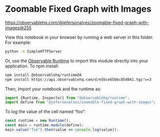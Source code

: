 # Zoomable Fixed Graph with Images

https://observablehq.com/@jefersonalves/zoomable-fixed-graph-with-images@255

View this notebook in your browser by running a web server in this folder. For
example:

~~~sh
python -m SimpleHTTPServer
~~~

Or, use the [Observable Runtime](https://github.com/observablehq/runtime) to
import this module directly into your application. To npm install:

~~~sh
npm install @observablehq/runtime@4
npm install https://api.observablehq.com/d/e5bce65b6c85d041.tgz?v=3
~~~

Then, import your notebook and the runtime as:

~~~js
import {Runtime, Inspector} from "@observablehq/runtime";
import define from "@jefersonalves/zoomable-fixed-graph-with-images";
~~~

To log the value of the cell named “foo”:

~~~js
const runtime = new Runtime();
const main = runtime.module(define);
main.value("foo").then(value => console.log(value));
~~~
